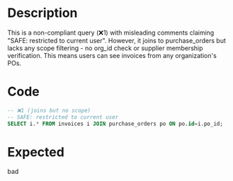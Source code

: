 # Description
This is a non-compliant query (❌1) with misleading comments claiming "SAFE: restricted to current user". However, it joins to purchase_orders but lacks any scope filtering - no org_id check or supplier membership verification. This means users can see invoices from any organization's POs.

# Code
```sql
-- ❌1 (joins but no scope)
-- SAFE: restricted to current user
SELECT i.* FROM invoices i JOIN purchase_orders po ON po.id=i.po_id;
```

# Expected
bad